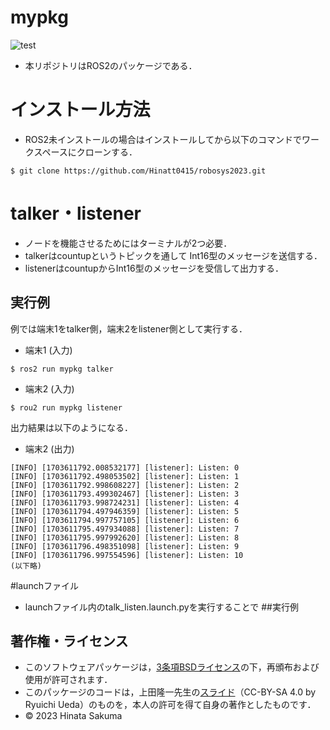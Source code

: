 # mypkg

![test](https://github.com/Hinatt0415/mypkg/actions/workflows/test.yml/badge.svg)

* 本リポジトリはROS2のパッケージである．

# インストール方法
* ROS2未インストールの場合はインストールしてから以下のコマンドでワークスペースにクローンする．
```
$ git clone https://github.com/Hinatt0415/robosys2023.git   
```

# talker・listener
* ノードを機能させるためにはターミナルが2つ必要．
* talkerはcountupというトピックを通して Int16型のメッセージを送信する．
* listenerはcountupからInt16型のメッセージを受信して出力する．

## 実行例
例では端末1をtalker側，端末2をlistener側として実行する．

* 端末1 (入力)
```
$ ros2 run mypkg talker
```

* 端末2 (入力)
```
$ rou2 run mypkg listener
```
出力結果は以下のようになる．

* 端末2 (出力)
```
[INFO] [1703611792.008532177] [listener]: Listen: 0
[INFO] [1703611792.498053502] [listener]: Listen: 1
[INFO] [1703611792.998608227] [listener]: Listen: 2
[INFO] [1703611793.499302467] [listener]: Listen: 3
[INFO] [1703611793.998724231] [listener]: Listen: 4
[INFO] [1703611794.497946359] [listener]: Listen: 5
[INFO] [1703611794.997757105] [listener]: Listen: 6
[INFO] [1703611795.497934088] [listener]: Listen: 7
[INFO] [1703611795.997992620] [listener]: Listen: 8
[INFO] [1703611796.498351098] [listener]: Listen: 9
[INFO] [1703611796.997554596] [listener]: Listen: 10
(以下略)
```

#launchファイル
* launchファイル内のtalk_listen.launch.pyを実行することで
##実行例

## 著作権・ライセンス
* このソフトウェアパッケージは，[3条項BSDライセンス](https://opensource.org/license/bsd-3-clause/)の下，再頒布および使用が許可されます．
* このパッケージのコードは，上田隆一先生の[スライド](https://github.com/ryuichiueda/my_slides/tree/master/robosys_2022)（CC-BY-SA 4.0 by Ryuichi Ueda）のものを，本人の許可を得て自身の著作としたものです．
* © 2023 Hinata Sakuma
